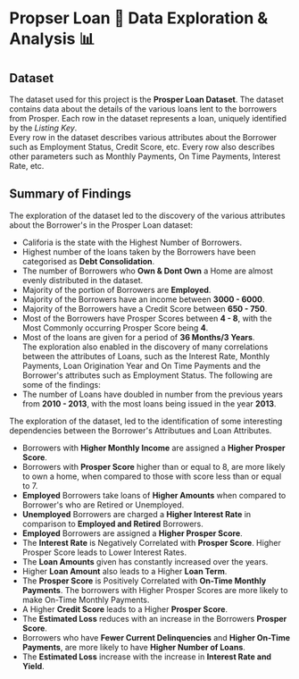 # Propser Loan :bank: Data Exploration & Analysis :bar_chart:

## Dataset
The dataset used for this project is the **Prosper Loan Dataset**. The dataset contains data about the details of the various loans lent to the borrowers from Prosper. Each row in the dataset represents a loan, uniquely identified by the *Listing Key*.<br>
Every row in the dataset describes various attributes about the Borrower such as Employment Status, Credit Score, etc. Every row also describes other parameters such as Monthly Payments, On Time Payments, Interest Rate, etc.

## Summary of Findings
The exploration of the dataset led to the discovery of the various attributes about the Borrower's in the Prosper Loan dataset:
* Califoria is the state with the Highest Number of Borrowers.
* Highest number of the loans taken by the Borrowers have been categorised as **Debt Consolidation**.
* The number of Borrowers who **Own & Dont Own** a Home are almost evenly distributed in the dataset.
* Majority of the portion of Borrowers are **Employed**.
* Majority of the Borrowers have an income between **3000 - 6000**.
* Majority of the Borrowers have a Credit Score between **650 - 750**.
* Most of the Borrowers have Prosper Scores between **4 - 8**, with the Most Commonly occurring Prosper Score being **4**.
* Most of the loans are given for a period of **36 Months/3 Years**.<br>
The exploration also enabled in the discovery of many correlations between the attributes of Loans, such as the Interest Rate, Monthly Payments, Loan Origination Year and On Time Payments and the Borrower's attributes such as Employment Status. The following are some of the findings:
* The number of Loans have doubled in number from the previous years from **2010 - 2013**, with the most loans being issued in the year **2013**.

The exploration of the dataset, led to the identification of some interesting dependencies between the Borrower's Attributues and Loan Attributes. 
* Borrowers with **Higher Monthly Income** are assigned a **Higher Prosper Score**.
* Borrowers with **Prosper Score** higher than or equal to 8, are more likely to own a home, when compared to those with score less than or equal to 7. 
* **Employed** Borrowers take loans of **Higher Amounts** when compared to Borrower's who are Retired or Unemployed.
* **Unemployed** Borrowers are charged a **Higher Interest Rate** in comparison to **Employed and Retired** Borrowers.
* **Employed** Borrowers are assigned a **Higher Prosper Score**.
* The **Interest Rate** is Negatively Correlated with **Prosper Score**. Higher Prosper Score leads to Lower Interest Rates.
* The **Loan Amounts** given has constantly increased over the years.
* Higher **Loan Amount** also leads to a Higher **Loan Term**.
* The **Prosper Score** is Positively Correlated with **On-Time Monthly Payments**. The borrowers with Higher Prosper Scores are more likely to make On-Time Monthly Payments.
* A Higher **Credit Score** leads to a Higher **Prosper Score**.
* The **Estimated Loss** reduces with an increase in the Borrowers **Prosper Score**.
* Borrowers who have **Fewer Current Delinquencies** and **Higher On-Time Payments**, are more likely to have **Higher Number of Loans**.
* The **Estimated Loss** increase with the increase in **Interest Rate and Yield**.